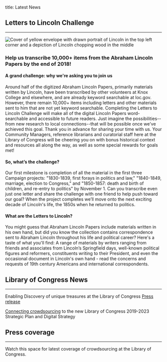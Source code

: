 title: Latest News


## Letters to Lincoln Challenge 
---

![Cover of yellow envelope with drawn portrait of Lincoln in the top left corner and a depiction of Lincoln chopping wood in the middle](/static/img/LincolnCampaign.jpg)

### Help us transcribe 10,000+ items from the Abraham Lincoln Papers by the end of 2018!

#### A grand challenge: why we're asking you to join us
Around half of the digitized Abraham Lincoln Papers, primarily materials written by Lincoln, have been transcribed by other volunteers at Knox College and elsewhere, and are already keyword searchable at loc.gov. However, there remain 10,000+ items including letters and other materials sent to him that are not yet keyword searchable. Completing the Letters to Lincoln Challenge will make all of the digital Lincoln Papers word-searchable and accessible to future readers. Just imagine the possibilities--from new research to local connections--that will be possible once we've achieved this goal. Thank you in advance for sharing your time with us. Your Community Managers, reference librarians and curatorial staff here at the Library of Congress will be cheering you on with bonus historical context and resources all along the way, as well as some special rewards for goals met!

#### So, what’s the challenge? 
Our first milestone is completion of all the material in the first three Campaign projects: "1830-1839, first forays in politics and law," "1840-1849, marriage, election to Congress," and "1850-1857: death and birth of children, and re-entry to politics" by November 1. Can you transcribe even just one letter and share the challenge with one friend to help push toward our goal?  When the project completes we’ll move onto the next exciting decade of Lincoln's life, the 1850s when he returned to politics.

#### What are the Letters to Lincoln?
You might guess that Abraham Lincoln Papers include materials written in his own hand, but did you know the collection contains correspondence sent to Abraham Lincoln throughout his life and political career? Here's a taste of what you'll find: A range of materials by writers ranging from friends and associates from Lincoln’s Springfield days, well-known political figures and reformers, constituents writing to their President, and even the occasional document in Lincoln's own hand - read the concerns and requests of 19th century Americans and international correspondents. 


## Library of Congress News 
---
Enabling Discovery of unique treasures at the Library of Congress [Press release](https://www.loc.gov/item/prn-18-134/crowdsourcing-tool-enables-discovery-of-unique-treasures-at-the-library-of-congress/2018-10-24/)

[Connecting crowdsourcing](https://blogs.loc.gov/thesignal/2018/10/new-strategy-new-crowd-new-team/) to the new Library of Congress 2019-2023 Strategic Plan and Digital Strategy


## Press coverage
---
Watch this space for latest coverage of crowdsourcing at the Library of Congress. 
